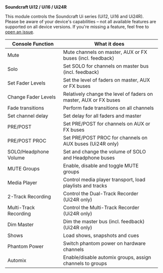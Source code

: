 **Soundcraft Ui12 / Ui16 / Ui24R**

This module controls the Soundcraft Ui series (Ui12, Ui16 and Ui24R).
Please be aware of your device's capabilities – not all available features are supported on all device versions.
If you're missing a feature, feel free to [open an issue](https://github.com/bitfocus/companion-module-soundcraft-ui/issues).

| Console Function      | What it does                                                     |
| --------------------- | ---------------------------------------------------------------- |
| Mute                  | Mute channels on master, AUX or FX buses (incl. feedback)        |
| Solo                  | Set SOLO for channels on master bus (incl. feedback)             |
| Set Fader Levels      | Set the level of faders on master, AUX or FX buses               |
| Change Fader Levels   | Relatively change the level of faders on master, AUX or FX buses |
| Fade transitions      | Perform fade transitions on all channels                         |
| Set channel delay     | Set delay for all faders and master                              |
| PRE/POST              | Set PRE/POST for channels on AUX or FX buses                     |
| PRE/POST PROC         | Set PRE/POST PROC for channels on AUX buses (Ui24R only)         |
| SOLO/Headphone Volume | Set and change the volume of SOLO and Headphone buses            |
| MUTE Groups           | Enable, disable and toggle MUTE groups                           |
| Media Player          | Control media player transport, load playlists and tracks        |
| 2-Track Recording     | Control the Dual-Track Recorder (Ui24R only)                     |
| Multi-Track Recording | Control the Multi-Track Recorder (Ui24R only)                    |
| Dim Master            | Dim the master bus (incl. feedback) (Ui24R only)                 |
| Shows                 | Load shows, snapshots and cues                                   |
| Phantom Power         | Switch phantom power on hardware channels                        |
| Automix               | Enable/disable automix groups, assign channels to groups         |
